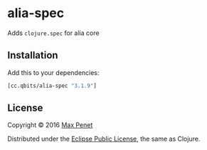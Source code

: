 # alia-spec

Adds `clojure.spec` for alia core

## Installation

Add this to your dependencies:

```clojure
[cc.qbits/alia-spec "3.1.9"]
```

## License

Copyright © 2016 [Max Penet](http://twitter.com/mpenet)

Distributed under the
[Eclipse Public License](http://www.eclipse.org/legal/epl-v10.html),
the same as Clojure.
